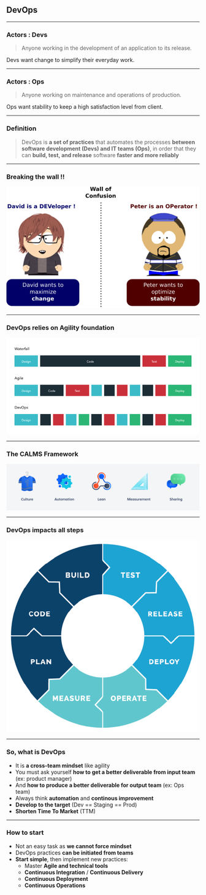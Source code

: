 ## DevOps

----

### Actors : Devs
> Anyone working in the development of an application to its release.

Devs want change to simplify their everyday work.

----

### Actors : Ops
> Anyone working on maintenance and operations of production.

Ops want stability to keep a high satisfaction level from client.

----

### Definition
> DevOps is **a set of practices** that automates the processes **between software development (Devs) and IT teams (Ops)**, in order that they can **build, test, and release** software **faster and more reliably**

----

### Breaking the wall !!
<img src="images/wall-of-confusion.png" style="background:none; border:none; box-shadow:none;" />

----

### DevOps relies on Agility foundation
<img src="images/devops.jpg" style="background:none; border:none; box-shadow:none;"/>

----

### The CALMS Framework
<img src="images/devops-calms.png" style="background:none; border:none; box-shadow:none;"/>

----

### DevOps impacts all steps
<img src="images/release-cycle/release-cycle.png" style="background:none; border:none; box-shadow:none;"/>

----

### So, what is DevOps

* It is **a cross-team mindset** like agility
* You must ask yourself **how to get a better deliverable from input team** (ex: product manager)
* And **how to produce a better deliverable for output team** (ex: Ops team)
* Always think **automation** and **continous improvement**
* **Develop to the target** (Dev == Staging == Prod)
* **Shorten Time To Market** (TTM)

----

### How to start

* Not an easy task as **we cannot force mindset**
* DevOps practices **can be initiated from teams**
* **Start simple**, then implement new practices:
  * Master **Agile and technical tools**
  * **Continuous Integration** / **Continuous Delivery**
  * **Continuous Deployment**
  * **Continuous Operations**
